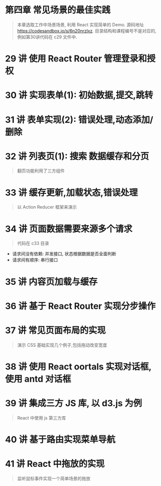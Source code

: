 # 第四章 常见场景的最佳实践
> 本章选取工作中场景场景, 利用 React 实现简单的 Demo. 源码地址 https://codesandbox.io/s/6n20nrzlxz. 目录结构和课程编号不是对应的, 例如第30讲代码在 c29 文件中.

# 29 讲 使用 React Router 管理登录和授权

# 30 讲 实现表单(1): 初始数据,提交,跳转

# 31 讲 表单实现(2): 错误处理,动态添加/删除

# 32 讲 列表页(1): 搜索 数据缓存和分页
> 翻页功能利用了三方组件

# 33 讲 缓存更新,加载状态,错误处理
> 以 Action Reducer 框架来演示

# 34 讲 页面数据需要来源多个请求
> 代码在 c33 目录
- 请求间没有依赖: 并发接口, 状态根据数据是否全面判断
- 请求间有顺序: 串行接口

# 35 讲 内容页加载与缓存

# 36 讲 基于 React Router 实现分步操作

# 37 讲 常见页面布局的实现
> 演示 CSS 基础实现几个例子,包括拖动改变宽度

# 38 讲 使用 React oortals 实现对话框, 使用 antd 对话框

# 39 讲 集成三方 JS 库, 以 d3.js 为例
> React 中使用 js 第三方库

# 40 讲 基于路由实现菜单导航

# 41 讲 React 中拖放的实现
> 监听鼠标事件实现一个简单场景的拖放

